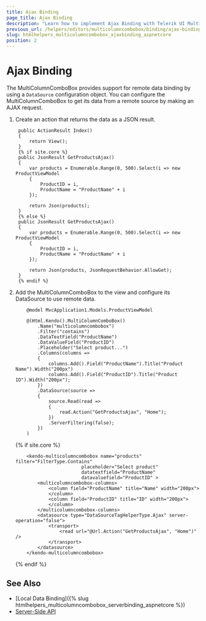 ```yaml
---
title: Ajax Binding
page_title: Ajax Binding
description: "Learn how to implement Ajax Binding with Telerik UI MultiColumnComboBox component for {{ site.framework }}."
previous_url: /helpers/editors/multicolumncombobox/binding/ajax-binding
slug: htmlhelpers_multicolumncombobox_ajaxbinding_aspnetcore
position: 2
---
```


# Ajax Binding

The MultiColumnComboBox provides support for remote data binding by using a `DataSource` configuration object. You can configure the MultiColumnComboBox to get its data from a remote source by making an AJAX request.

1. Create an action that returns the data as a JSON result.

        public ActionResult Index()
        {
            return View();
        }
        {% if site.core %}
        public JsonResult GetProductsAjax()
        {
            var products = Enumerable.Range(0, 500).Select(i => new ProductViewModel
            {
                ProductID = i,
                ProductName = "ProductName" + i
            });

            return Json(products);
        }
        {% else %}
        public JsonResult GetProductsAjax()
        {
            var products = Enumerable.Range(0, 500).Select(i => new ProductViewModel
            {
                ProductID = i,
                ProductName = "ProductName" + i
            });

            return Json(products, JsonRequestBehavior.AllowGet);
        }
        {% endif %}

1. Add the MultiColumnComboBox to the view and configure its DataSource to use remote data.

    ```HtmlHelper
        @model MvcApplication1.Models.ProductViewModel

        @(Html.Kendo().MultiColumnComboBox()
            .Name("multicolumncombobox")
            .Filter("contains")
            .DataTextField("ProductName")
            .DataValueField("ProductID")
            .Placeholder("Select product...")
            .Columns(columns =>
            {
                columns.Add().Field("ProductName").Title("Product Name").Width("200px")
                columns.Add().Field("ProductID").Title("Product ID").Width("200px");
            })
            .DataSource(source =>
            {
                source.Read(read =>
                {
                    read.Action("GetProductsAjax", "Home");
                })
                .ServerFiltering(false);
            })
        )
    ```
    {% if site.core %}
    ```TagHelper
        <kendo-multicolumncombobox name="products" filter="FilterType.Contains"
                            placeholder="Select product"
                            datatextfield="ProductName"
                            datavaluefield="ProductID" >
            <multicolumncombobox-columns>
                <column field="ProductName" title="Name" width="200px">
                </column>
                <column field="ProductID" title="ID" width="200px">
                </column>
            </multicolumncombobox-columns>
            <datasource type="DataSourceTagHelperType.Ajax" server-operation="false">
                <transport>
                    <read url="@Url.Action("GetProductsAjax", "Home")" />
                </transport>
            </datasource>
        </kendo-multicolumncombobox>
    ```
    {% endif %}

## See Also

* [Local Data Binding]({% slug htmlhelpers_multicolumncombobox_serverbinding_aspnetcore %})
* [Server-Side API](/api/multicolumncombobox)
